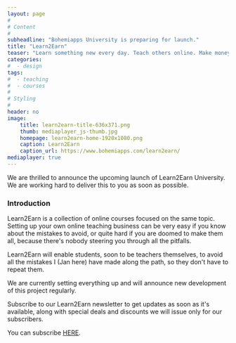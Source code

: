 ```yaml
---
layout: page
#
# Content
#
subheadline: "Bohemiapps University is preparing for launch."
title: "Learn2Earn"
teaser: "Learn something new every day. Teach others online. Make money."
categories:
#  - design
tags:
#  - teaching
#  - courses
#
# Styling
#
header: no
image:
    title: learn2earn-title-636x371.png
    thumb: mediaplayer_js-thumb.jpg
    homepage: learn2earn-home-1920x1080.png
    caption: Learn2Earn
    caption_url: https://www.bohemiapps.com/learn2earn/
mediaplayer: true
---
```


We are thrilled to announce the upcoming launch of Learn2Earn University. We are working hard to deliver this to you as soon as possible.

### Introduction ###

Learn2Earn is a collection of online courses focused on the same topic. Setting up your own online teaching business can be very easy if you know about the mistakes to avoid, or quite hard if you are doomed to make them all, because there's nobody steering you through all the pitfalls.

Learn2Earn will enable students, soon to be teachers themselves, to avoid all the mistakes I (Jan here) have made along the path, so they don't have to repeat them.

We are currently setting everything up and will announce new development of this project regularly.

Subscribe to our Learn2Earn newsletter to get updates as soon as it's available, along with special deals and discounts we will issue only for our subscribers.

You can subscribe [HERE](http://land.bohemiapps.com/handbook).
